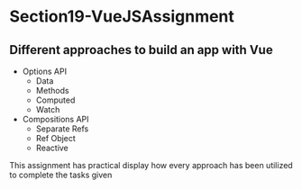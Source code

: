 # Section19-VueJSAssignment

## Different approaches to build an app with Vue
<ul>
  <li>
    Options API
    <ul>
      <li>Data</li>
      <li>Methods</li>
      <li>Computed</li>
      <li>Watch</li>
    </ul>
  </li>
  <li>
    Compositions API
    <ul>
      <li>Separate Refs</li>
      <li>Ref Object</li>
      <li>Reactive</li>
    </ul>
  </li>
</ul>

This assignment has practical display how every approach has been utilized to complete the tasks given
